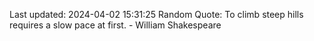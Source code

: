 Last updated: 2024-04-02 15:31:25
Random Quote: To climb steep hills requires a slow pace at first. - William Shakespeare